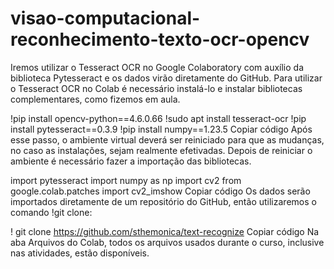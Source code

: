 # visao-computacional-reconhecimento-texto-ocr-opencv

Iremos utilizar o Tesseract OCR no Google Colaboratory com auxílio da biblioteca Pytesseract e os dados virão diretamente do GitHub. Para utilizar o Tesseract OCR no Colab é necessário instalá-lo e instalar bibliotecas complementares, como fizemos em aula.

!pip install opencv-python==4.6.0.66
!sudo apt install tesseract-ocr
!pip install pytesseract==0.3.9
!pip install numpy==1.23.5
Copiar código
Após esse passo, o ambiente virtual deverá ser reiniciado para que as mudanças, no caso as instalações, sejam realmente efetivadas. Depois de reiniciar o ambiente é necessário fazer a importação das bibliotecas.

import pytesseract
import numpy as np
import cv2 
from google.colab.patches import cv2_imshow
Copiar código
Os dados serão importados diretamente de um repositório do GitHub, então utilizaremos o comando !git clone:

! git clone https://github.com/sthemonica/text-recognize
Copiar código
Na aba Arquivos do Colab, todos os arquivos usados durante o curso, inclusive nas atividades, estão disponíveis.

